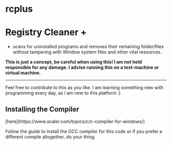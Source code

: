 # rcplus
<h1>
  Registry Cleaner +
</h1>


- scans for uninstalled programs and removes their remaining folder/files without tampering with Window system files and other vital resources.
  
**This is just a concept, be careful when using this! I am not held responsible for any damage. I advise running this on a test-machine or virtual machine.**
***
Feel free to contribute to this as you like. I am learning something new with programming every day, as I am new to this platform :)


  <h2> Installing the Compiler</h2>
  [here](https://www.scaler.com/topics/c/c-compiler-for-windows/)

  Follow the guide to install the GCC compiler for this code or if you prefer a different compile altogether, do your thing.
